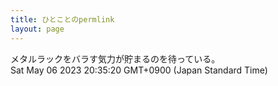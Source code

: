 ```yaml
---
title: ひとことのpermlink
layout: page
---
```

<div class="box" dt="1683372920026">
  メタルラックをバラす気力が貯まるのを待っている。
  <div class="content is-small">Sat May 06 2023 20:35:20 GMT+0900 (Japan Standard Time)</div>
</div>